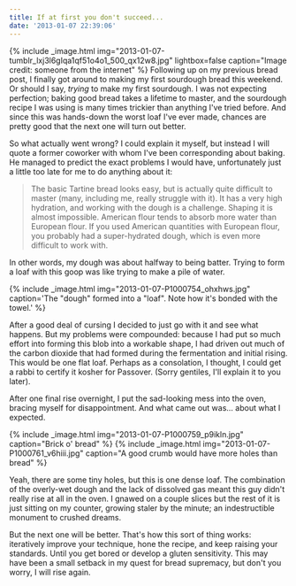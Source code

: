 ```yaml
---
title: If at first you don't succeed...
date: '2013-01-07 22:39:06'
---
```



{% include _image.html img="2013-01-07-tumblr_lxj3l6gIqa1qf51o4o1_500_qx12w8.jpg" lightbox=false caption="Image credit: someone from the internet"  %}
Following up on my previous bread post, I finally got around to making my first sourdough bread this weekend. Or should I say, *trying* to make my first sourdough. I was not expecting perfection; baking good bread takes a lifetime to master, and the sourdough recipe I was using is many times trickier than anything I've tried before. And since this was hands-down the worst loaf I've ever made, chances are pretty good that the next one will turn out better.

So what actually went wrong? I could explain it myself, but instead I will quote a former coworker with whom I've been corresponding about baking. He managed to predict the exact problems I would have, unfortunately just a little too late for me to do anything about it:

> The basic Tartine bread looks easy, but is actually quite difficult to master (many, including me, really struggle with it). It has a very high hydration, and working with the dough is a challenge. Shaping it is almost impossible. American flour tends to absorb more water than European flour. If you used American quantities with European flour, you probably had a super-hydrated dough, which is even more difficult to work with.

In other words, my dough was about halfway to being batter. Trying to form a loaf with this goop was like trying to make a pile of water.

{% include _image.html img="2013-01-07-P1000754_ohxhws.jpg" caption='The "dough" formed into a "loaf". Note how it\'s bonded with the towel.' %}

After a good deal of cursing I decided to just go with it and see what happens. But my problems were compounded: because I had put so much effort into forming this blob into a workable shape, I had driven out much of the carbon dioxide that had formed during the fermentation and initial rising. This would be one flat loaf. Perhaps as a consolation, I thought, I could get a rabbi to certify it kosher for Passover. (Sorry gentiles, I'll explain it to you later).

After one final rise overnight, I put the sad-looking mess into the oven, bracing myself for disappointment. And what came out was... about what I expected.

{% include _image.html img="2013-01-07-P1000759_p9ikln.jpg" caption="Brick o' bread"  %}
{% include _image.html img="2013-01-07-P1000761_v6hiii.jpg" caption="A good crumb would have more holes than bread"  %}

Yeah, there are some tiny holes, but this is one dense loaf. The combination of the overly-wet dough and the lack of dissolved gas meant this guy didn't really rise at all in the oven. I gnawed on a couple slices but the rest of it is just sitting on my counter, growing staler by the minute; an indestructible monument to crushed dreams.

But the next one will be better. That's how this sort of thing works: iteratively improve your technique, hone the recipe, and keep raising your standards. Until you get bored or develop a gluten sensitivity. This may have been a small setback in my quest for bread supremacy, but don't you worry, I will rise again.


